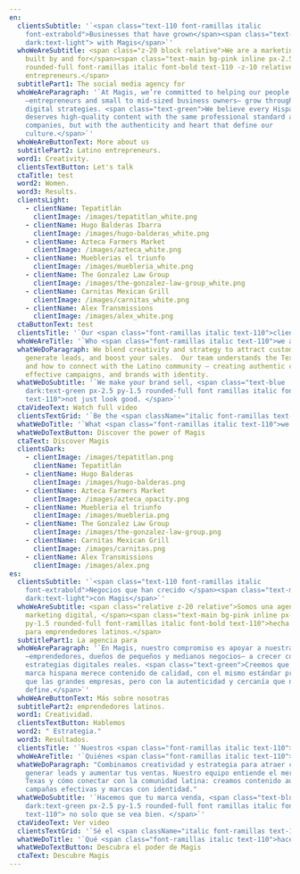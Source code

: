 ```yaml
---
en:
  clientsSubtitle: '`<span class="text-110 font-ramillas italic
    font-extrabold">Businesses that have grown</span><span class="text-main
    dark:text-light"> with Magis</span>`'
  whoWeAreSubtitle: <span class="z-20 block relative">We are a marketing agency,
    built by and for</span><span class="text-main bg-pink inline px-2.5 py-1.5
    rounded-full font-ramillas italic font-bold text-110 -z-10 relative">Latino
    entrepreneurs.</span>
  subtitlePart1: The social media agency for
  whoWeAreParagraph: '`At Magis, we’re committed to helping our people
    —entrepreneurs and small to mid-sized business owners— grow through real
    digital strategies. <span class="text-green">We believe every Hispanic brand
    deserves high-quality content with the same professional standard as big
    companies, but with the authenticity and heart that define our
    culture.</span>`'
  whoWeAreButtonText: More about us
  subtitlePart2: Latino entrepreneurs.
  word1: Creativity.
  clientsTextButton: Let's talk
  ctaTitle: test
  word2: Women.
  word3: Results.
  clientsLight:
    - clientName: Tepatitlán
      clientImage: /images/tepatitlan_white.png
    - clientName: Hugo Balderas Ibarra
      clientImage: /images/hugo-balderas_white.png
    - clientName: Azteca Farmers Market
      clientImage: /images/azteca_white.png
    - clientName: Mueblerias el triunfo
      clientImage: /images/muebleria_white.png
    - clientName: The Gonzalez Law Group
      clientImage: /images/the-gonzalez-law-group_white.png
    - clientName: Carnitas Mexican Grill
      clientImage: /images/carnitas_white.png
    - clientName: Alex Transmissions
      clientImage: /images/alex_white.png
  ctaButtonText: test
  clientsTitle: '`Our <span class="font-ramillas italic text-110">clients</span>`'
  whoWeAreTitle: '`Who <span class="font-ramillas italic text-110">we are</span>`'
  whatWeDoParagraph: We blend creativity and strategy to attract customers,
    generate leads, and boost your sales.  Our team understands the Texas market
    and how to connect with the Latino community — creating authentic content,
    effective campaigns, and brands with identity.
  whatWeDoSubtitle: '`We make your brand sell, <span class="text-blue
    dark:text-green px-2.5 py-1.5 rounded-full font ramillas italic font-bold
    text-110">not just look good. </span>`'
  ctaVideoText: Watch full video
  clientsTextGrid: '`Be the <span className="italic font-ramillas text-110">next!</span>`'
  whatWeDoTitle: '`What <span class="font-ramillas italic text-110">we do</span>`'
  whatWeDoTextButton: Discover the power of Magis
  ctaText: Discover Magis
  clientsDark:
    - clientImage: /images/tepatitlan.png
      clientName: Tepatitlán
    - clientName: Hugo Balderas
      clientImage: /images/hugo-balderas.png
    - clientName: Azteca Farmers Market
      clientImage: /images/azteca_opacity.png
    - clientName: Muebleria el triunfo
      clientImage: /images/muebleria.png
    - clientName: The Gonzalez Law Group
      clientImage: /images/the-gonzalez-law-group.png
    - clientName: Carnitas Mexican Grill
      clientImage: /images/carnitas.png
    - clientName: Alex Transmissions
      clientImage: /images/alex.png
es:
  clientsSubtitle: '`<span class="text-110 font-ramillas italic
    font-extrabold">Negocios que han crecido </span><span class="text-main
    dark:text-light">con Magis</span>`'
  whoWeAreSubtitle: <span class="relative z-20 relative">Somos una agencia de
    marketing digital, </span><span class="text-main bg-pink inline px-2.5
    py-1.5 rounded-full font-ramillas italic font-bold text-110">hecha por y
    para emprendedores latinos.</span>
  subtitlePart1: La agencia para
  whoWeAreParagraph: '`En Magis, nuestro compromiso es apoyar a nuestra gente
    —emprendedores, dueños de pequeños y medianos negocios— a crecer con
    estrategias digitales reales. <span class="text-green">Creemos que cada
    marca hispana merece contenido de calidad, con el mismo estándar profesional
    que las grandes empresas, pero con la autenticidad y cercanía que nos
    define.</span>`'
  whoWeAreButtonText: Más sobre nosotras
  subtitlePart2: emprendedores latinos.
  word1: Creatividad.
  clientsTextButton: Hablemos
  word2: " Estrategia."
  word3: Resultados.
  clientsTitle: '`Nuestros <span class="font-ramillas italic text-110">clientes</span>`'
  whoWeAreTitle: '`Quiénes <span class="font-ramillas italic text-110">somos</span>`'
  whatWeDoParagraph: "Combinamos creatividad y estrategia para atraer clientes,
    generar leads y aumentar tus ventas. Nuestro equipo entiende el mercado en
    Texas y cómo conectar con la comunidad latina: creamos contenido auténtico,
    campañas efectivas y marcas con identidad."
  whatWeDoSubtitle: '`Hacemos que tu marca venda, <span class="text-blue
    dark:text-green px-2.5 py-1.5 rounded-full font ramillas italic font-bold
    text-110"> no solo que se vea bien. </span>`'
  ctaVideoText: Ver video
  clientsTextGrid: '`Sé el <span className="italic font-ramillas text-110">siguiente!</span>`'
  whatWeDoTitle: '`Qué <span class="font-ramillas italic text-110">hacemos</span>`'
  whatWeDoTextButton: Descubra el poder de Magis
  ctaText: Descubre Magis
---
```

